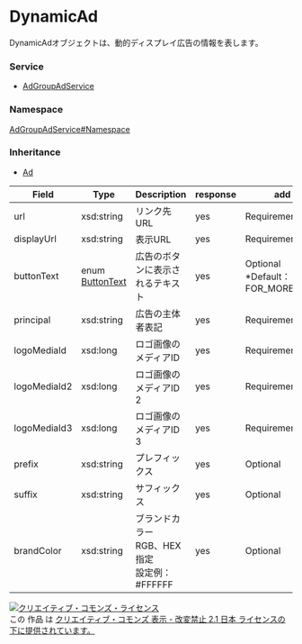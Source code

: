 

# DynamicAd

DynamicAdオブジェクトは、動的ディスプレイ広告の情報を表します。

### Service

+ [AdGroupAdService](../../services/AdGroupAdService.md)

### Namespace

[AdGroupAdService#Namespace](../../services/AdGroupAdService.md#namespace)

### Inheritance

+ [Ad](./Ad.md)

| Field | Type | Description | response | add | set | remove |
| ----- | ---- | ----------- | -------- | --------- | --------- | --------- |
| url | xsd:string | リンク先URL | yes | Requirement | Optional | Ignore | |
| displayUrl | xsd:string | 表示URL | yes | Requirement | Optional | Ignore | |
| buttonText | enum [ButtonText](./ButtonText.md) | 広告のボタンに表示されるテキスト | yes | Optional<br/>*Default：FOR_MORE_INFO | Optional | Ignore | |
| principal | xsd:string | 広告の主体者表記 | yes | Requirement | Optional | Ignore | |
| logoMediaId | xsd:long | ロゴ画像のメディアID | yes | Requirement | Optional | Ignore | |
| logoMediaId2 | xsd:long | ロゴ画像のメディアID 2 | yes | Requirement | Optional | Ignore | |
| logoMediaId3 | xsd:long | ロゴ画像のメディアID 3 | yes | Requirement | Optional | Ignore | |
| prefix | xsd:string | プレフィックス | yes | Optional | Optional | Ignore | |
| suffix | xsd:string | サフィックス | yes | Optional | Optional | Ignore | |
| brandColor | xsd:string | ブランドカラー<br/>RGB、HEX指定<br/>設定例：#FFFFFF | yes | Optional | Optional | Ignore | |

<a rel="license" href="http://creativecommons.org/licenses/by-nd/2.1/jp/"><img alt="クリエイティブ・コモンズ・ライセンス" style="border-width:0" src="https://i.creativecommons.org/l/by-nd/2.1/jp/88x31.png" /></a><br />この 作品 は <a rel="license" href="http://creativecommons.org/licenses/by-nd/2.1/jp/">クリエイティブ・コモンズ 表示 - 改変禁止 2.1 日本 ライセンスの下に提供されています。</a>
